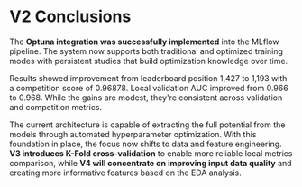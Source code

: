 # V2 Conclusions

The **Optuna integration was successfully implemented** into the MLflow pipeline. The system now supports both traditional and optimized training modes with persistent studies that build optimization knowledge over time.

Results showed improvement from leaderboard position 1,427 to 1,193 with a competition score of 0.96878. Local validation AUC improved from 0.966 to 0.968. While the gains are modest, they're consistent across validation and competition metrics.

The current architecture is capable of extracting the full potential from the models through automated hyperparameter optimization. With this foundation in place, the focus now shifts to data and feature engineering. **V3 introduces K-Fold cross-validation** to enable more reliable local metrics comparison, while **V4 will concentrate on improving input data quality** and creating more informative features based on the EDA analysis.